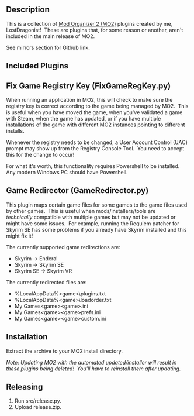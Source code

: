 ## **Description**

This is a collection of [Mod Organizer 2 (MO2)](https://www.nexusmods.com/skyrimspecialedition/mods/6194)﻿ plugins created by me, LostDragonist!  These are plugins that, for some reason or another, aren't included in the main release of MO2.  

See mirrors section for Github link.

## **Included Plugins**

## **Fix Game Registry Key** (FixGameRegKey.py)

When running an application in MO2, this will check to make sure the registry key is correct according to the game being managed by MO2.  This is useful when you have moved the game, when you've validated a game with Steam, when the game has updated, or if you have multiple installations of the game with different MO2 instances pointing to different installs.

Whenever the registry needs to be changed, a User Account Control (UAC) prompt may show up from the Registry Console Tool.  You need to accept this for the change to occur!

For what it's worth, this functionality requires Powershell to be installed.  Any modern Windows PC should have Powershell.

## **Game Redirector** (GameRedirector.py)

This plugin maps certain game files for some games to the game files used by other games.  This is useful when mods/installers/tools are *technically* compatible with multiple games but may not be updated or might have some issues.  For example, running the Requiem patcher for Skyrim SE has some problems if you already have Skyrim installed and this might fix it!

The currently supported game redirections are:

* Skyrim -> Enderal
* Skyrim -> Skyrim SE
* Skyrim SE -> Skyrim VR

The currently redirected files are:

* %LocalAppData%\<game>\plugins.txt
* %LocalAppData%\<game>\loadorder.txt
* My Games\<game>\<game>.ini
* My Games\<game>\<game>prefs.ini
* My Games\<game>\<game>custom.ini

## **Installation**
Extract the archive to your MO2 install directory.

*Note: Updating MO2 with the automated updated/installer will result in these plugins being deleted!  You'll have to reinstall them after updating.*

## Releasing

1. Run src/release.py.  
2. Upload release.zip.
